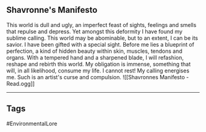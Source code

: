 ## Shavronne's Manifesto
This world is dull and ugly, an imperfect feast of sights, feelings and smells that repulse and depress. Yet amongst this deformity I have found my sublime calling. This world may be abominable, but to an extent, I can be its savior. I have been gifted with a special sight. Before me lies a blueprint of perfection, a kind of hidden beauty within skin, muscles, tendons and organs. With a tempered hand and a sharpened blade, I will refashion, reshape and rebirth this world. My obligation is immense, something that will, in all likelihood, consume my life. I cannot rest! My calling energises me. Such is an artist's curse and compulsion.
![[Shavronnes Manifesto - Read.ogg]]

---
## Tags
#EnvironmentalLore
